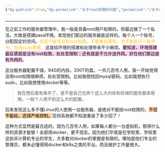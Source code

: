 ```yaml
---
{"dg-publish":true,"dg-permalink":"关于root权限的问题","permalink":"/关于root权限的问题/","noteIcon":"","created":"2021-01-09","updated":""}
---
```



---
在之前工作的服务器管理中，我一般是具备root用户权限的。但最近接了一个私活。大致是搭建pasa环境。发现他们那边的服务器是这样的。每个人一个账号，分配固定的空间。<font color="#ffc000">但这个账号没有root权限，不能重启服务，也不能执行一些命令。包括sudo等等。</font>这就给环境的搭建和处理带来不少麻烦。<mark style="background: #FFB8EBA6;">要知道，环境搭建最反感就是没有root权限，处处受限制；还有就是不允许连外网。好在他们那边是有外网的</mark>。

这台服务器配置不错，94G的内存。200T的盘。一共几百号人用，我一开始觉得没用root权限很麻烦，处处受限制。比如我想找回mysql密码，比如我想执行sudo，比如我想使用docker等等。
>我在想后面有条件了，是不是自己也弄个这么大内存和存储的服务器来用用。一般个人用不到这么大的配置。

后来发现这么多不懂Linux的人使用一台服务器，是绝对不能给root权限的，<mark style="background: #FFB86CA6;">不但不能给，还得严格控制。</mark>否则系统都不知道重装了多少回了！

这种方式显然是最合适的。因为几百号人用，如果每人都分一台虚拟机，那得什么样的资源才能够！全部用docker，更不现实。因为他们毕竟是在学校里，学校里这些非计算机专业的学生，大多数对docker的掌握是有限的。哪怕是他们专业的管理员，都未必懂得用docker和k8s之类的平台。而且维护工作量很大。



